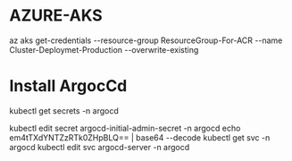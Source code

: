 # AZURE-AKS



az aks get-credentials --resource-group ResourceGroup-For-ACR --name Cluster-Deploymet-Production --overwrite-existing



# Install ArgocCd
kubectl get secrets -n argocd

kubectl edit secret argocd-initial-admin-secret -n argocd
echo em4tTXdYNTZzRTk0ZHpBLQ== | base64 --decode
kubectl get svc -n argocd
 kubectl edit svc argocd-server -n argocd
